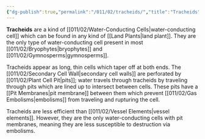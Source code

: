 ```yaml
---
{"dg-publish":true,"permalink":"/011/02/tracheids/","title":"Tracheids","tags":["BIOL412"]}
---
```


**Tracheids** are a kind of [[011/02/Water-Conducting Cells\|water-conducting cell]] which can be found in any kind of [[Land Plants\|land plant]]. They are the only type of water-conducting cell present in most [[011/02/Bryophytes\|bryophytes]] and [[011/02/Gymnosperms\|gymnosperms]].

Tracheids appear as long, thin cells which taper off at both ends. The [[011/02/Secondary Cell Wall\|secondary cell walls]] are perforated by [[011/02/Plant Cell Pit\|pits]]; water travels through tracheids by traveling through pits which are lined up to intersect between cells. These pits have a [[Pit Membranes\|pit membrane]] between them which prevent [[011/02/Gas Embolisms\|embolisms]] from traveling and rupturing the cell.

Tracheids are less efficient than [[011/02/Vessel Elements\|vessel elements]]. However, they are the only water-conducting cells with pit membranes, meaning they are less susceptible to destruction via embolisms.